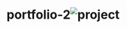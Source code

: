 # portfolio-2![project](https://github.com/user-attachments/assets/bfe9b9e3-b7e4-47e4-b3c6-7e97f914929c)
